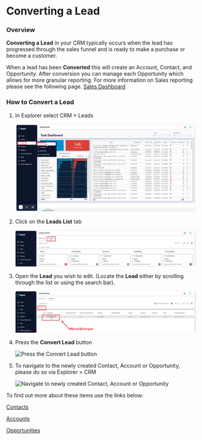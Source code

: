 # Converting a Lead

### Overview

**Converting a Lead** in your CRM typically occurs when the lead has progressed through the sales funnel and is ready to make a purchase or become a customer. 

When a lead has been **Converted** this will create an Account, Contact, and Opportunity. After conversion you can manage each Opportunity which allows for more granular reporting. For more information on Sales reporting please see the following page. [Sales Dashboard](<../../5-CRM Reporting/5-Sales Dashboard.md>)

### How to Convert a Lead

1. In Explorer select CRM &gt; Leads  

    ![Navigate to Leads](<Side bar navigate to CRM Leads.png>)

2. Click on the **Leads List** tab  

    ![Navigate to the leads list](<Tab strip navigate to Leads List.png>)

3. Open the **Lead** you wish to edit. (Locate the **Lead** either by scrolling through the list or using the search bar).  

    ![Open a lead](<Open the lead you wish to edit.png>)

4. Press the **Convert Lead** button

    ![Press the Convert Lead button](<Screenshot 2024-03-13 at 8.41.26 am.png>)

5. To navigate to the newly created Contact, Account or Opportunity, please do so via Explorer &gt; CRM

    ![Navigate to newly created Contact, Account or Opportunity](<Screenshot 2024-03-13 at 8.44.36 am.png>)

To find out more about these items use the links below:

[Contacts](<../../4-Contacts/Creating, Editing, and Deleting a Contact.md>)

[Accounts](<../../3-Accounts/Creating updating and deleting an account.md>)

[Opportunities](<../../2-Opportunities/Creating Updating and Deleting Opportunities.md>)

